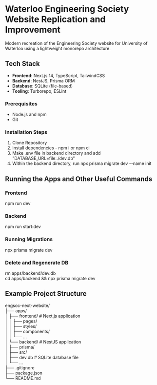 # Waterloo Engineering Society Website Replication and Improvement
Modern recreation of the Engineering Society website for University of Waterloo using a lightweight monorepo architecture.

## Tech Stack
- **Frontend**: Next.js 14, TypeScript, TailwindCSS
- **Backend**: NestJS, Prisma ORM
- **Database**: SQLite (file-based)
- **Tooling**: Turborepo, ESLint

### Prerequisites
- Node.js and npm
- Git

### Installation Steps
1. Clone Repository
2. Install dependencies - npm i or npm ci
3. Make .env file in backend directory and add "DATABASE_URL=file:./dev.db"
4. Within the backend directory, run npx prisma migrate dev --name init

## Running the Apps and Other Useful Commands

### Frontend
npm run dev  

### Backend
npm run start:dev  

### Running Migrations
npx prisma migrate dev  

### Delete and Regenerate DB
rm apps/backend/dev.db  
cd apps/backend && npx prisma migrate dev  

## Example Project Structure

engsoc-next-website/  
├── apps/  
│   ├── frontend/       # Next.js application  
│   │   ├── pages/  
│   │   ├── styles/  
│   │   ├── components/  
│   │   └── ...  
│   └── backend/        # NestJS application   
│       ├── prisma/  
│       ├── src/  
│       ├── dev.db      # SQLite database file  
│       └── ...  
├── .gitignore  
├── package.json  
└── README.md  
